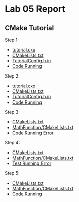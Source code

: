 # Lab 05 Report

## CMake Tutorial

Step 1:
- [tutorial.cxx](https://github.com/LillianBeals/oss-repo-template/blob/master/labs/lab05/Files%26Images/Step1/tutorial.cxx)  
- [CMakeLists.txt](https://github.com/LillianBeals/oss-repo-template/blob/master/labs/lab05/Files%26Images/Step1/CMakeListsStep1.txt)  
- [TutorialConfig.h.in](https://github.com/LillianBeals/oss-repo-template/blob/master/labs/lab05/Files%26Images/Step1/TutorialConfig.h.in)  
- [Code Running](https://github.com/LillianBeals/oss-repo-template/blob/master/labs/lab05/Files%26Images/Step1/Step1Screenshot.png)  

Step 2:
- [tutorial.cxx](https://github.com/LillianBeals/oss-repo-template/blob/master/labs/lab05/Files%26Images/Step2/tutorial.cxx)
- [CMakeLists.txt](https://github.com/LillianBeals/oss-repo-template/blob/master/labs/lab05/Files%26Images/Step2/CMakeLists.txt)
- [TutorialConfig.h.in](https://github.com/LillianBeals/oss-repo-template/blob/master/labs/lab05/Files%26Images/Step2/TutorialConfig.h.in)
- [Code Running](https://github.com/LillianBeals/oss-repo-template/blob/master/labs/lab05/Files%26Images/Step2/Step2Screenshot.png)

Step 3:
- [CMakeLists.txt](https://github.com/LillianBeals/oss-repo-template/blob/master/labs/lab05/Files%26Images/Step3/CMakeLists.txt)
- [MathFunction/CMakeLists.txt](https://github.com/LillianBeals/oss-repo-template/blob/master/labs/lab05/Files%26Images/Step3/CMakeListsMathFunctions.txt)
- [Code Running Error](https://github.com/LillianBeals/oss-repo-template/blob/master/labs/lab05/Files%26Images/Step3/Step3Error.png)

Step 4:
- [CMakeLists.txt](https://github.com/LillianBeals/oss-repo-template/blob/master/labs/lab05/Files%26Images/Step4/CMakeLists.txt)
- [MathFunction/CMakeLists.txt](https://github.com/LillianBeals/oss-repo-template/blob/master/labs/lab05/Files%26Images/Step4/CMakeListsMathFunctions.txt)
- [Test Running Error](https://github.com/LillianBeals/oss-repo-template/blob/master/labs/lab05/Files%26Images/Step4/Step4Error.png)

Step 5:
- [CMakeLists.txt](https://github.com/LillianBeals/oss-repo-template/blob/master/labs/lab05/Files%26Images/Step5/CMakeLists.txt)
- [MathFunction/CMakeLists.txt](https://github.com/LillianBeals/oss-repo-template/blob/master/labs/lab05/Files%26Images/Step5/CMakeListsMathFunctions.txt)
- [Code Running](https://github.com/LillianBeals/oss-repo-template/blob/master/labs/lab05/Files%26Images/Step5/Step5Screenshot.png)
